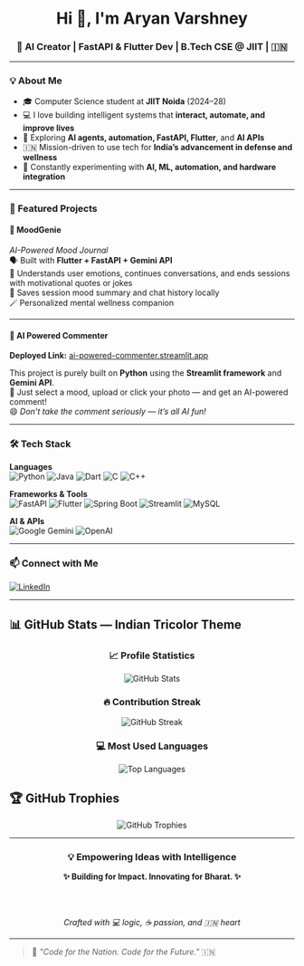 <!-- Aryan Varshney GitHub Profile README -->

<h1 align="center">Hi 👋, I'm Aryan Varshney</h1>
<h3 align="center">🚀 AI Creator | FastAPI & Flutter Dev | B.Tech CSE @ JIIT | 🇮🇳</h3>

---

### 💡 About Me

- 🎓 Computer Science student at **JIIT Noida** (2024–28)
- 💻 I love building intelligent systems that **interact, automate, and improve lives**
- 🔬 Exploring **AI agents, automation, FastAPI, Flutter**, and **AI APIs**
- 🇮🇳 Mission-driven to use tech for **India’s advancement in defense and wellness**
- 🧪 Constantly experimenting with **AI, ML, automation, and hardware integration**

---

### 🧩 Featured Projects

#### 🧠 MoodGenie

*AI-Powered Mood Journal*  
🗣 Built with **Flutter + FastAPI + Gemini API**  
📜 Understands user emotions, continues conversations, and ends sessions with motivational quotes or jokes  
📂 Saves session mood summary and chat history locally  
🪄 Personalized mental wellness companion

---

#### 💬 AI Powered Commenter
**Deployed Link:** [ai-powered-commenter.streamlit.app](https://ai-powered-commenter.streamlit.app/)

This project is purely built on **Python** using the **Streamlit framework** and **Gemini API**.  
🧠 Just select a mood, upload or click your photo — and get an AI-powered comment!  
😄 *Don’t take the comment seriously — it’s all AI fun!*


---

### 🛠️ Tech Stack

**Languages**  
![Python](https://img.shields.io/badge/Python-blue?style=flat-square&logo=python&logoColor=white)
![Java](https://img.shields.io/badge/Java-orange?style=flat-square&logo=openjdk&logoColor=white)
![Dart](https://img.shields.io/badge/Dart-0175C2?style=flat-square&logo=dart&logoColor=white)
![C](https://img.shields.io/badge/C-00599C?style=flat-square&logo=c&logoColor=white)
![C++](https://img.shields.io/badge/C++-00599C?style=flat-square&logo=c%2B%2B&logoColor=white)

**Frameworks & Tools**  
![FastAPI](https://img.shields.io/badge/FastAPI-009688?style=flat-square&logo=fastapi)
![Flutter](https://img.shields.io/badge/Flutter-02569B?style=flat-square&logo=flutter)
![Spring Boot](https://img.shields.io/badge/Spring%20Boot-6DB33F?style=flat-square&logo=spring-boot&logoColor=white)
![Streamlit](https://img.shields.io/badge/Streamlit-FF4B4B?style=flat-square&logo=streamlit)
![MySQL](https://img.shields.io/badge/MySQL-4479A1?style=flat-square&logo=mysql&logoColor=white)

**AI & APIs**  
![Google Gemini](https://img.shields.io/badge/Gemini-000000?style=flat-square&logo=google)
![OpenAI](https://img.shields.io/badge/OpenAI-412991?style=flat-square&logo=openai)

---

### 📫 Connect with Me

[![LinkedIn](https://img.shields.io/badge/LinkedIn-blue?style=for-the-badge&logo=linkedin&logoColor=white)](https://www.linkedin.com/in/aryan-varshney-392446310/)  

---

## 📊 GitHub Stats — Indian Tricolor Theme

<div align="center">

### 📈 Profile Statistics
![GitHub Stats](https://github-readme-stats.vercel.app/api?username=AryanV-Coder&show_icons=true&include_all_commits=true&count_private=true&bg_color=30,FF9933,FFFFFF,138808&title_color=000080&text_color=000080&icon_color=FF9933&border_color=138808&hide_border=false&custom_title=Aryan's%20GitHub%20Statistics)

### 🔥 Contribution Streak
![GitHub Streak](https://github-readme-streak-stats.herokuapp.com/?user=AryanV-Coder&background=30,FF9933,FFFFFF,138808&ring=000080&fire=FF9933&currStreakNum=000080&sideNums=000080&currStreakLabel=138808&sideLabels=138808&dates=000080&border=138808&stroke=000080&hide_border=false)

### 💻 Most Used Languages
![Top Languages](https://github-readme-stats.vercel.app/api/top-langs/?username=AryanV-Coder&layout=compact&include_all_commits=true&count_private=true&bg_color=30,FF9933,FFFFFF,138808&title_color=000080&text_color=000080&icon_color=FF9933&border_color=138808&hide_border=false&langs_count=8)

</div>

## 🏆 GitHub Trophies

<div align="center">

![GitHub Trophies](https://github-profile-trophy.vercel.app/?username=AryanV-Coder&theme=custom&no-frame=false&no-bg=false&margin-w=4&margin-h=4&column=4&title=MultiLanguage,Commits,PullRequest,Reviews,Issues,Followers,Stars,Repositories&theme_config={"bg_color":"FF9933,FFFFFF,138808","title_color":"000080","text_color":"000080","icon_color":"FF9933","border_color":"138808"})

</div>

---

<div align="center">

  <h3>💡 Empowering Ideas with Intelligence</h3>
  <strong>✨ Building for Impact. Innovating for Bharat. ✨</strong>

  <br><br>

  <em>Crafted with 💻 logic, ☕ passion, and 🇮🇳 heart</em>

</div>

---

> 🧠 *"Code for the Nation. Code for the Future."* 🇮🇳

